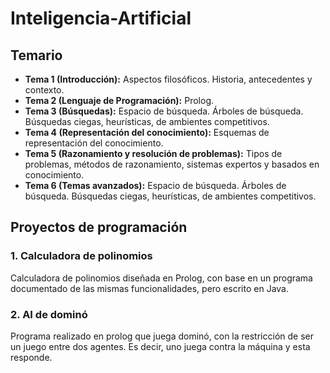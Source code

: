 # Inteligencia-Artificial

## Temario

 - **Tema 1 (Introducción):** Aspectos filosóficos. Historia, antecedentes y contexto. 
 - **Tema 2 (Lenguaje de Programación):** Prolog.
 - **Tema 3 (Búsquedas):** Espacio de búsqueda. Árboles de búsqueda. Búsquedas ciegas, heurísticas, de ambientes competitivos.
 - **Tema 4 (Representación del conocimiento):** Esquemas de representación del conocimiento.
 - **Tema 5 (Razonamiento y resolución de problemas):** Tipos de problemas, métodos de razonamiento, sistemas expertos y basados en conocimiento.
 - **Tema 6 (Temas avanzados):** Espacio de búsqueda. Árboles de búsqueda. Búsquedas ciegas, heurísticas, de ambientes competitivos.

## Proyectos de programación

### 1. Calculadora de polinomios

Calculadora de polinomios diseñada en Prolog, con base en un programa documentado de las mismas funcionalidades, pero escrito en Java.

### 2. AI de dominó

Programa realizado en prolog que juega dominó, con la restricción de ser un juego entre dos agentes. Es decir, uno juega contra la máquina y esta responde.
